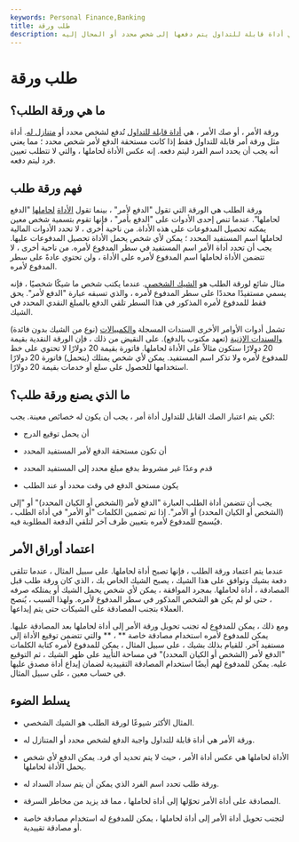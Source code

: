 ```yaml
---
keywords: Personal Finance,Banking
title: طلب ورقة
description: ورقة الأمر هي أداة قابلة للتداول يتم دفعها إلى شخص محدد أو المحال إليه.
---
```


# طلب ورقة
## ما هي ورقة الطلب؟

ورقة الأمر ، أو صك الأمر ، هي [أداة قابلة للتداول](/negotiable-instrument) تُدفع لشخص محدد أو [متنازل له](/assignee). أداة مثل ورقة أمر قابلة للتداول فقط إذا كانت مستحقة الدفع لأمر شخص محدد ؛ مما يعني أنه يجب أن يحدد اسم الفرد ليتم دفعه. إنه عكس الأداة لحاملها ، والتي لا تتطلب تعيين فرد ليتم دفعه.

## فهم ورقة طلب

ورقة الطلب هي الورقة التي تقول "الدفع لأمر" ، بينما تقول [الأداة](/bearer-instrument) [لحاملها](/bearer-instrument) "الدفع لحاملها". عندما تنص إحدى الأدوات على "الدفع بأمر" ، فإنها تقوم بتسمية شخص معين يمكنه تحصيل المدفوعات على هذه الأداة. من ناحية أخرى ، لا تحدد الأدوات المالية لحاملها اسم المستفيد المحدد ؛ يمكن لأي شخص يحمل الأداة تحصيل المدفوعات عليها. يجب أن تحدد أداة الأمر اسم المستفيد في سطر المدفوع لأمره. من ناحية أخرى ، لا تتضمن الأداة لحاملها اسم المدفوع لأمره على الأداة ، ولن تحتوي عادةً على سطر المدفوع لأمره.

مثال شائع لورقة الطلب هو [الشيك الشخصي](/check). عندما يكتب شخص ما شيكًا شخصيًا ، فإنه يسمي مستفيدًا محددًا على سطر المدفوع لأمره ، والذي تسبقه عبارة "الدفع لأمر". يحق فقط للمدفوع لأمره المذكور في هذا السطر تلقي الدفع بالمبلغ النقدي المحدد في الشيك.

تشمل أدوات الأوامر الأخرى السندات المسجلة [والكمبيالات](/billofexchange) (نوع من الشيك بدون فائدة) [والسندات الإذنية](/promissorynote) (تعهد مكتوب بالدفع). على النقيض من ذلك ، فإن الورقة النقدية بقيمة 20 دولارًا ستكون مثالاً على الأداة لحاملها. فاتورة بقيمة 20 دولارًا لا تحتوي على خط للمدفوع لأمره ولا تذكر اسم المستفيد. يمكن لأي شخص يمتلك (يتحمل) فاتورة 20 دولارًا استخدامها للحصول على سلع أو خدمات بقيمة 20 دولارًا.

## ما الذي يصنع ورقة طلب؟

لكي يتم اعتبار الصك القابل للتداول أداة أمر ، يجب أن يكون له خصائص معينة. يجب:

- أن يحمل توقيع الدرج

- أن تكون مستحقة الدفع لأمر المستفيد المحدد

- قدم وعدًا غير مشروط بدفع مبلغ محدد إلى المستفيد المحدد

- يكون مستحق الدفع في وقت محدد أو عند الطلب

يجب أن تتضمن أداة الطلب العبارة "الدفع لأمر (الشخص أو الكيان المحدد)" أو "إلى (الشخص أو الكيان المحدد) أو الأمر". إذا تم تضمين الكلمات "أو الأمر" في أداة الطلب ، فيُسمح للمدفوع لأمره بتعيين طرف آخر لتلقي الدفعة المطلوبة فيه.

## اعتماد أوراق الأمر

عندما يتم اعتماد ورقة الطلب ، فإنها تصبح أداة لحاملها. على سبيل المثال ، عندما تتلقى دفعة بشيك وتوافق على هذا الشيك ، يصبح الشيك الخاص بك ، الذي كان ورقة طلب قبل المصادقة ، أداة لحاملها. بمجرد الموافقة ، يمكن لأي شخص يحمل الشيك أو يمتلكه صرفه ، حتى لو لم يكن هو الشخص المذكور في سطر المدفوع لأمره. ولهذا السبب ، يُنصح العملاء بتجنب المصادقة على الشيكات حتى يتم إيداعها.

ومع ذلك ، يمكن للمدفوع له تجنب تحويل ورقة الأمر إلى أداة لحاملها بعد المصادقة عليها. يمكن للمدفوع لأمره استخدام مصادقة خاصة ** ، ** والتي تتضمن توقيع الأداة إلى مستفيد آخر. للقيام بذلك بشيك ، على سبيل المثال ، يمكن للمدفوع لأمره كتابة الكلمات "الدفع لأمر (الشخص أو الكيان المحدد)" في مساحة التأييد على ظهر الشيك ، ثم التوقيع عليه. يمكن للمدفوع لهم أيضًا استخدام المصادقة التقييدية لضمان إيداع أداة مصدق عليها في حساب معين ، على سبيل المثال.

## يسلط الضوء

- المثال الأكثر شيوعًا لورقة الطلب هو الشيك الشخصي.

- ورقة الأمر هي أداة قابلة للتداول واجبة الدفع لشخص محدد أو المتنازل له.

- الأداة لحاملها هي عكس أداة الأمر ، حيث لا يتم تحديد أي فرد. يمكن الدفع لأي شخص يحمل الأداة لحاملها.

- ورقة طلب تحدد اسم الفرد الذي يمكن أن يتم سداد السداد له.

- المصادقة على أداة الأمر تحوّلها إلى أداة لحاملها ، مما قد يزيد من مخاطر السرقة.

- لتجنب تحويل أداة الأمر إلى أداة لحاملها ، يمكن للمدفوع له استخدام مصادقة خاصة أو مصادقة تقييدية.


